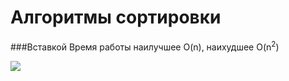 # Алгоритмы сортировки

###Вставкой
Время работы наилучшее O(n), наихудшее O(n<sup>2</sup>)

<img src="https://upload.wikimedia.org/wikipedia/commons/0/0f/Insertion-sort-example-300px.gif"/>

